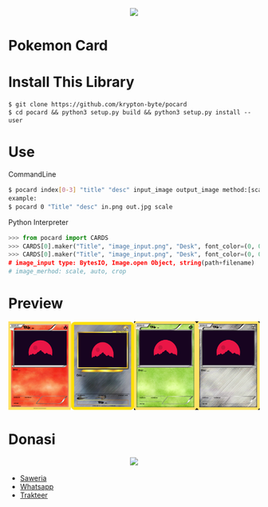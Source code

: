 <p align="center">
<img src="https://i.ibb.co/5WSxMFD/Stiker-Dekorasi-Latar-Belakang-Tubuh-Laptop-Kartun-Kepribadian-Mode-Stiker-Mainan-Klasik-Pokemon-Pik.webp">
</p>

# Pokemon Card
# Install This Library

```
$ git clone https://github.com/krypton-byte/pocard
$ cd pocard && python3 setup.py build && python3 setup.py install --user
```
# Use
<p>CommandLine<p>

```bash
$ pocard index[0-3] "title" "desc" input_image output_image method:[scale, crop, auto]
example:
$ pocard 0 "Title" "desc" in.png out.jpg scale
```

<p>Python Interpreter</p>

```python
>>> from pocard import CARDS
>>> CARDS[0].maker("Title", "image_input.png", "Desk", font_color=(0, 0, 0), image_method="auto").show()
>>> CARDS[0].maker("Title", "image_input.png", "Desk", font_color=(0, 0, 0), image_method="auto").save("out.png)
# image_input type: BytesIO, Image.open Object, string(path+filename)
# image_merhod: scale, auto, crop
```
# Preview
<img src="out.png" width="25%"><img src="out1.png" width="25%"><img src="out2.png" width="25%"><img src="out3.png" width="25%">
# Donasi
<p align="center"><img src="https://svgur.com/i/Vtt.svg">

</p>
<ul><li><a href="https://saweria.co/kryptonbyte">Saweria</a><li><a href="https://wa.me/6283172366463">Whatsapp</a></li><li><a href="https://trakteer.id/krypton-byte-z8vbo">Trakteer</a></li></ul>